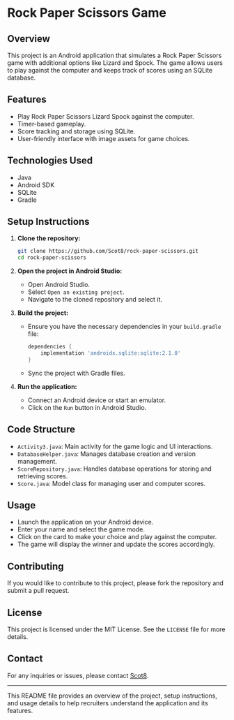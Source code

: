 # Rock Paper Scissors Game

## Overview
This project is an Android application that simulates a Rock Paper Scissors game with additional options like Lizard and Spock. The game allows users to play against the computer and keeps track of scores using an SQLite database.

## Features
- Play Rock Paper Scissors Lizard Spock against the computer.
- Timer-based gameplay.
- Score tracking and storage using SQLite.
- User-friendly interface with image assets for game choices.

## Technologies Used
- Java
- Android SDK
- SQLite
- Gradle

## Setup Instructions
1. **Clone the repository:**
   ```sh
   git clone https://github.com/Scot8/rock-paper-scissors.git
   cd rock-paper-scissors
   ```

2. **Open the project in Android Studio:**
   - Open Android Studio.
   - Select `Open an existing project`.
   - Navigate to the cloned repository and select it.

3. **Build the project:**
   - Ensure you have the necessary dependencies in your `build.gradle` file:
     ```gradle
     dependencies {
         implementation 'androidx.sqlite:sqlite:2.1.0'
     }
     ```
   - Sync the project with Gradle files.

4. **Run the application:**
   - Connect an Android device or start an emulator.
   - Click on the `Run` button in Android Studio.

## Code Structure
- `Activity3.java`: Main activity for the game logic and UI interactions.
- `DatabaseHelper.java`: Manages database creation and version management.
- `ScoreRepository.java`: Handles database operations for storing and retrieving scores.
- `Score.java`: Model class for managing user and computer scores.

## Usage
- Launch the application on your Android device.
- Enter your name and select the game mode.
- Click on the card to make your choice and play against the computer.
- The game will display the winner and update the scores accordingly.

## Contributing
If you would like to contribute to this project, please fork the repository and submit a pull request.

## License
This project is licensed under the MIT License. See the `LICENSE` file for more details.

## Contact
For any inquiries or issues, please contact [Scot8](https://github.com/Scot8).

---

This README file provides an overview of the project, setup instructions, and usage details to help recruiters understand the application and its features.
